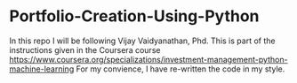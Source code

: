 # Portfolio-Creation-Using-Python
In this repo I will be following Vijay Vaidyanathan, Phd.
This is part of the instructions given in the Coursera course https://www.coursera.org/specializations/investment-management-python-machine-learning
For my convience, I have re-written the code in my style.
